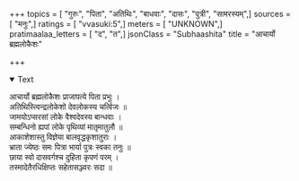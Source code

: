 +++
topics = [ "गुरुः", "पिता", "अतिथिः", "बाधवाः", "दासः", "पुत्री", "सामरस्यम्",]
sources = [ "मनुः",]
ratings = [ "vvasuki:5",]
meters = [ "UNKNOWN",]
pratimaalaa_letters = [ "द", "त",]
jsonClass = "Subhaashita"
title = "आचार्यो ब्रह्मलोकैशः"

+++

<details open><summary>Text</summary>

आचार्यो ब्रह्मलोकैशः प्राजापत्ये पिता प्रभुः ।  
अतिथिस्त्विन्द्रलोकेशो देवलोकस्य चर्त्विजः ॥  
जामयोऽप्सरसां लोके वैश्वदेवस्य बान्धवाः ।  
सम्बन्धिनो ह्यपां लोके पृथिव्यां मातृमातुलौ ॥   
आकाशेशास्तु विज्ञेया बालवृद्धकृशातुराः ।  
भ्राता ज्येष्ठः समः पित्रा भार्या पुत्रः स्वका तनुः ॥  
छाया स्वो दासवर्गश्च दुहिता कृपणं परम् ।  
तस्मादेतैरधिक्षिप्तः सहेतासञ्ज्वरः सदा ॥
</details>
